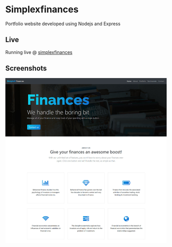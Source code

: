 # Simplexfinances
Portfolio website developed using Nodejs and Express

## Live
Running live @ [simplexfinances](https://simplexfinances.herokuapp.com/)

## Screenshots
![Screenshot](screenshot.jpg)
